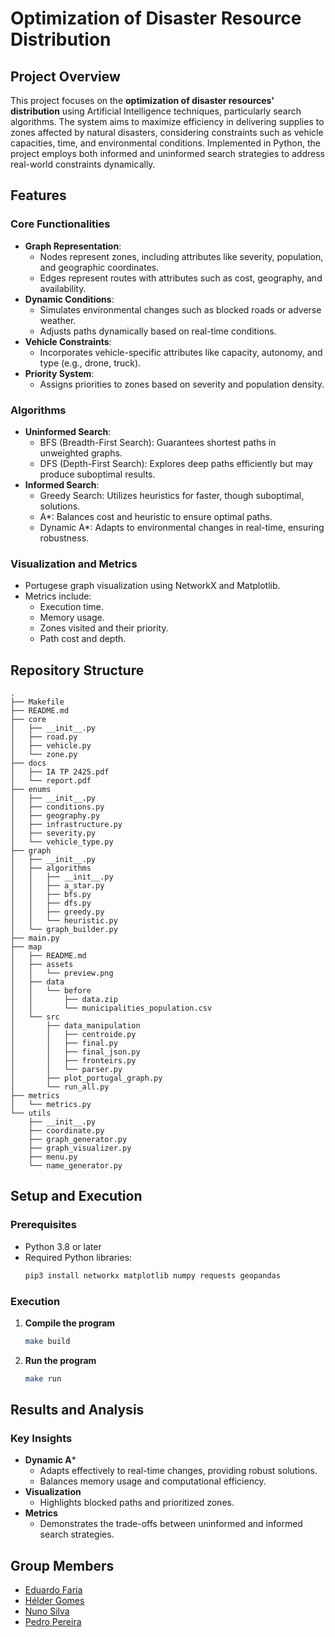# Optimization of Disaster Resource Distribution

## Project Overview
This project focuses on the **optimization of disaster resources' distribution** using Artificial Intelligence techniques, particularly search algorithms. The system aims to maximize efficiency in delivering supplies to zones affected by natural disasters, considering constraints such as vehicle capacities, time, and environmental conditions. Implemented in Python, the project employs both informed and uninformed search strategies to address real-world constraints dynamically.

## Features

### Core Functionalities
- **Graph Representation**:
  - Nodes represent zones, including attributes like severity, population, and geographic coordinates.
  - Edges represent routes with attributes such as cost, geography, and availability.
- **Dynamic Conditions**:
  - Simulates environmental changes such as blocked roads or adverse weather.
  - Adjusts paths dynamically based on real-time conditions.
- **Vehicle Constraints**:
  - Incorporates vehicle-specific attributes like capacity, autonomy, and type (e.g., drone, truck).
- **Priority System**:
  - Assigns priorities to zones based on severity and population density.

### Algorithms
- **Uninformed Search**:
  - BFS (Breadth-First Search): Guarantees shortest paths in unweighted graphs.
  - DFS (Depth-First Search): Explores deep paths efficiently but may produce suboptimal results.
- **Informed Search**:
  - Greedy Search: Utilizes heuristics for faster, though suboptimal, solutions.
  - A*: Balances cost and heuristic to ensure optimal paths.
  - Dynamic A*: Adapts to environmental changes in real-time, ensuring robustness.

### Visualization and Metrics
- Portugese graph visualization using NetworkX and Matplotlib.
- Metrics include:
  - Execution time.
  - Memory usage.
  - Zones visited and their priority.
  - Path cost and depth.

## Repository Structure
```
.
├── Makefile
├── README.md
├── core
│   ├── __init__.py
│   ├── road.py
│   ├── vehicle.py
│   └── zone.py
├── docs
│   ├── IA TP 2425.pdf
│   └── report.pdf
├── enums
│   ├── __init__.py
│   ├── conditions.py
│   ├── geography.py
│   ├── infrastructure.py
│   ├── severity.py
│   └── vehicle_type.py
├── graph
│   ├── __init__.py
│   ├── algorithms
│   │   ├── __init__.py
│   │   ├── a_star.py
│   │   ├── bfs.py
│   │   ├── dfs.py
│   │   ├── greedy.py
│   │   └── heuristic.py
│   └── graph_builder.py
├── main.py
├── map
│   ├── README.md
│   ├── assets
│   │   └── preview.png
│   ├── data
│   │   └── before
│   │       ├── data.zip
│   │       └── municipalities_population.csv
│   └── src
│       ├── data_manipulation
│       │   ├── centroide.py
│       │   ├── final.py
│       │   ├── final_json.py
│       │   ├── fronteirs.py
│       │   └── parser.py
│       ├── plot_portugal_graph.py
│       └── run_all.py
├── metrics
│   └── metrics.py
└── utils
    ├── __init__.py
    ├── coordinate.py
    ├── graph_generator.py
    ├── graph_visualizer.py
    ├── menu.py
    └── name_generator.py
```

## Setup and Execution
### Prerequisites
- Python 3.8 or later
- Required Python libraries:
  ```bash
  pip3 install networkx matplotlib numpy requests geopandas
  ```

### Execution
1. **Compile the program**
   ```bash
   make build
   ```
2. **Run the program**
   ```bash
   make run
   ```

## Results and Analysis
### Key Insights
- **Dynamic A***
  - Adapts effectively to real-time changes, providing robust solutions.
  - Balances memory usage and computational efficiency.
- **Visualization**
  - Highlights blocked paths and prioritized zones.
- **Metrics**
  - Demonstrates the trade-offs between uninformed and informed search strategies.

## Group Members
- [Eduardo Faria](https://www.github.com/2101dudu)
- [Hélder Gomes](https://www.github.com/helderrrg)
- [Nuno Silva](https://www.github.com/NunoMRS7)
- [Pedro Pereira](https://www.github.com/pedrofp4444)